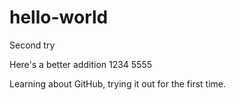 # hello-world
Second try 

Here's a better addition
1234
5555

Learning about GitHub, trying it out for the first time.
